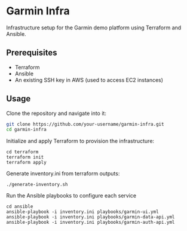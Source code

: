 # Garmin Infra

Infrastructure setup for the Garmin demo platform using Terraform and Ansible.

## Prerequisites

- Terraform
- Ansible
- An existing SSH key in AWS (used to access EC2 instances)

## Usage

Clone the repository and navigate into it:

```bash
git clone https://github.com/your-username/garmin-infra.git
cd garmin-infra
```

Initialize and apply Terraform to provision the infrastructure:

```
cd terraform
terraform init
terraform apply
```

Generate inventory.ini from terraform outputs:

```
./generate-inventory.sh
```

Run the Ansible playbooks to configure each service

```
cd ansible
ansible-playbook -i inventory.ini playbooks/garmin-ui.yml
ansible-playbook -i inventory.ini playbooks/garmin-data-api.yml
ansible-playbook -i inventory.ini playbooks/garmin-auth-api.yml
```
